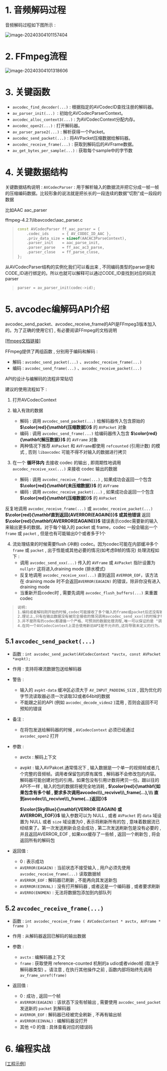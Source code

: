 # 1. 音频解码过程

音频解码过程如下图所示 : 

<img src="assets/image-20240304101157404.png" alt="image-20240304101157404" /> 

# 2. FFmpeg流程

<img src="assets/image-20240304101318606.png" alt="image-20240304101318606" /> 

# 3. 关键函数

* `avcodec_find_decoder(...)` : 根据指定的AVCodecID查找注册的解码器。
* `av_parser_init(...) `: 初始化AVCodecParserContext。
* `avcodec_alloc_context3(...)` : 为AVCodecContext分配内存。
* `avcodec_open2(...)` : 打开解码器。
* `av_parser_parse2(...)` : 解析获得⼀个Packet。
* `avcodec_send_packet(...)` : 将AVPacket压缩数据给解码器。
* `avcodec_receive_frame(...)` : 获取到解码后的AVFrame数据。
* `av_get_bytes_per_sample(...)` : 获取每个sample中的字节数  

# 4. 关键数据结构

关键数据结构说明 : 
`AVCodecParser` : ⽤于解析输⼊的数据流并把它分成⼀帧⼀帧的压缩编码数据。比较形象的说法就是把长长的⼀段连续的数据"切割"成⼀段段的数据

比如AAC aac_parser 

ffmpeg-4.2.1\libavcodec\aac_parser.c  

> ```c++
> const AVCodecParser ff_aac_parser = {
>     .codec_ids      = { AV_CODEC_ID_AAC },
>     .priv_data_size = sizeof(AACAC3ParseContext),
>     .parser_init    = aac_parse_init,
>     .parser_parse   = ff_aac_ac3_parse,
>     .parser_close   = ff_parse_close,
> };
> ```

从AVCodecParser结构的实例化我们可以看出来 , 不同编码类型的parser是和CODE_ID进⾏绑定的。所以也就可以解释可以通过CODE_ID查找到对应的码流 parser  

> ```c++
> parser = av_parser_init(codec->id);
> ```

# 5. avcodec编解码API介绍

avcodec_send_packet、avcodec_receive_frame的API是FFmpeg3版本加入的。为了正确的使⽤它们 , 有必要阅读FFmpeg的⽂档说明

[[ffmpeg文档链接]](https://www.ffmpeg.org/doxygen/4.1/group__lavc__encdec.html#details)

FFmpeg提供了两组函数 , 分别⽤于编码和解码 : 

- 解码 : `avcodec_send_packet(...)` 、`avcodec_receive_frame(...)`
- 编码 : `avcodec_send_frame(...)` 、`avcodec_receive_packet(...)`

API的设计与编解码的流程非常贴切

建议的使用流程如下 : 

1. 打开AVCodecContext
2. 输入有效的数据
   - 解码 : 调用 `avcodec_send_packet(...)` 给解码器传入包含原始的 **$\color{red}{\mathbf{压缩数据}}$** 的 `AVPacket` 对象
   - 编码 : 调⽤ `avcodec_send_frame(...)` 给编码器传入包含 **$\color{red}{\mathbf{解压数据}}$** 的 `AVFrame` 对象
   - 两种情况下推荐 `AVPacket` 和 `AVFrame`都使用 `refcounted` (引⽤计数) 的模式 , 否则 `libavcodec` 可能不得不对输⼊的数据进行拷贝
   
3. 在⼀个 **循环体内** 去接收 codec 的输出 , 即周期性地调用 `avcodec_receive_xxx(...)` 来接收 codec 输出的数据
   - 解码 : 调⽤ `avcodec_receive_frame(...)` , 如果成功会返回⼀个包含 **$\color{red}{\mathbf{未压缩数据}}$** 的 `AVFrame`
   - 编码 : 调⽤ `avcodec_receive_packet(...)` , 如果成功会返回⼀个包含 **$\color{red}{\mathbf{压缩数据}}$** 的 `AVPacket`

反复地调用 `avcodec_receive_frame(...)` 或 `avcodec_receive_packet(...)` **$\color{red}{\mathbf直到返回{AVERROR(EAGAIN)}}$ 或其他错误** 返回 **$\color{red}{\mathbf{AVERROR(EAGAIN)}}$** 错误表示codec需要新的输入来输出更多的数据。对于每个输入的 packet 或 frame，codec ⼀般会输出⼀个 `frame` 或 `packet` , 但是也有可能输出0个或者多于1个

4. 流处理结束的时候需要flush (冲刷) codec。因为codec可能在内部缓冲多个 `frame` 或 `packet` , 出于性能或其他必要的情况(如考虑B帧的情况)  处理流程如下 : 
   - 调⽤ `avcodec_send_xxx(...)` 传入的 `AVFrame` 或 `AVPacket` 指针设置为 `nullptr` 这将进入draining mode (排水模式)
   - 反复地调用 `avcodec_receive_xxx(...)` 直到返回 `AVERROR_EOF`，该方法在 draining mode 时不会返回`AVERROR(EAGAIN)` 的错误，除非你没有进入 draining mode  
   - 当重新开启codec时 , 需要先调用 `avcodec_flush_buffers(...)` 来重置codec  

> ```tex
> 说明:
> 1.编码或者解码刚开始的时候,codec可能接收了多个输⼊的frame或packet后还没有输出数据,直到内部的buffer被填充满。上⾯的使⽤流程可以处理这种情况。
> 2.理论上,只有在输出数据没有被完全接收的情况调⽤avcodec_send_xxx()的时候才可能会发⽣AVERROR(EAGAIN)的错误。你可以依赖这个机制来实现区别于上⾯建议流程的处理⽅式 , ⽐如每次循环都调⽤avcodec_send_*(),在出现AVERROR(EAGAIN)错误的时候再去调⽤avcodec_receive_*()。
> 3.并不是所有的codec都遵循⼀个严格、可预测的数据处理流程,唯⼀可以保证的是 "调⽤avcodec_send_*()/ avcodec_receive_*()返回AVERROR(EAGAIN)的时候去avcodec_receive_*()/avcodec_send_*()会成功,否则不应该返回AVERROR(EAGAIN)的错误" ⼀般来说，任何codec都不允许⽆限制地缓存输⼊或者输出。
> 4.在同⼀个AVCodecContext上混合使⽤新旧API是不允许的,这将导致未定义的⾏为。
> ```

## 5.1 `avcodec_send_packet(...)`

- 函数 : `int avcodec_send_packet(AVCodecContext *avctx, const AVPacket *avpkt);`
- 作用 : 支持将裸流数据包送给解码器  
- 警告 : 
  - 输入的 `avpkt-data` 缓冲区必须大于 `AV_INPUT_PADDING_SIZE` , 因为优化的字节流读取器必须⼀次读取32或者64bit的数据
  - 不能跟之前的API (例如 `avcodec_decode_video2` )混⽤ , 否则会返回不可预知的错误 

- 备注 : 
  - 在将包发送给解码器的时候 , `AVCodecContext` 必须已经通过 `avcodec_open2` 打开  

- 参数 : 

  - avctx : 解码上下文

  - avpkt : 输⼊AVPakcet.通常情况下 , 输入数据是一个单一的视频帧或者几个完整的音频帧。调用者保留包的原有属性 , 解码器不会修改包的内容。解码器可能创建对包的引⽤。如果包没有引⽤计数将拷贝⼀份。跟以往的API不一样 , 输入的包的数据将被完全地消耗 , **$\color{red}{\mathbf{如果包含有多个帧 , 要求多次调⽤avcodec\\\_recvive\\\_frame(...),\\\ 直到avcodec\\\_recvive\\\_frame(...)返回}}$**

    **$\color{SkyBlue}{\mathbf{VERROR (EAGAIN) 或 AVERROR\_EOF}}$** 输入参数可以为 NULL , 或者 `AVPacket` 的 `data` 域设置为 NULL 或者 `size` 域设置为0 , 表示将刷新所有的包 , 意味着数据流已经结束了。第⼀次发送刷新会总会成功 , 第⼆次发送刷新包是没有必要的 , 并且返回AVERROR_EOF , 如果xxx缓存了一些帧 , 返回⼀个刷新包 , 将会返回所有的解码包  

- 返回值 : 
  - 0 : 表示成功
  - `AVERROR(EAGAIN)` : 当前状态不接受输入 , 用户必须先使用 `avcodec_receive_frame(...)` 读取数据帧
  - `AVERROR_EOF` : 解码器已刷新 , 不能再向其发送新包
  - `AVERROR(EINVAL)` : 没有打开解码器 , 或者这是⼀个编码器 , 或者要求刷新
  - `AVERRO(ENOMEN)` : ⽆法将数据包添加到内部队列

## 5.2 `avcodec_receive_frame(...)`

- 函数 : `int avcodec_receive_frame ( AVCodecContext * avctx, AVFrame * frame )`
- 作用 : 从解码器返回已解码的输出数据
- 参数 : 
  - `avctx` : 编解码器上下文
  - `frame` : 获取使用 reference-counted 机制的a udio或者video帧 (取决于解码器类型) 。请注意 , 在执⾏其他操作之前 , 函数内部将始终先调用 `av_frame_unref(frame)`

- 返回值 : 
  - 0 : 成功 , 返回一个帧
  - `AVERROR(EAGAIN)` : 该状态下没有帧输出 , 需要使用 `avcodec_send_packet` 发送新的 `packet` 到解码器
  - `AVERROR_EOF` : 解码器已经被完全刷新 , 不再有输出帧
  - `AVERROR(EINVAL)` : 编解码器没打开
  - 其他 <0 的值 : 具体查看对应的错误码

# 6. 编程实战

[[工程示例]](/code/win/2-FFmpeg/06-decode_audio)

> ```c++
> 
> ```

